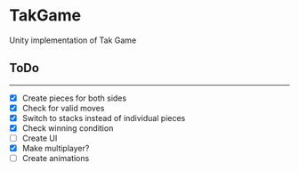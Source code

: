 # TakGame
Unity implementation of Tak Game
## ToDo
---     
- [x] Create pieces for both sides   
- [x] Check for valid moves   
- [x] Switch to stacks instead of individual pieces    
- [x] Check winning condition   
- [ ] Create UI   
- [x] Make multiplayer?   
- [ ] Create animations   
